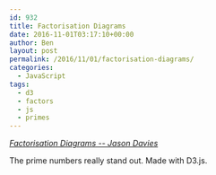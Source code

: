 ```yaml
---
id: 932
title: Factorisation Diagrams
date: 2016-11-01T03:17:10+00:00
author: Ben
layout: post
permalink: /2016/11/01/factorisation-diagrams/
categories:
  - JavaScript
tags:
  - d3
  - factors
  - js
  - primes
---
```

_[Factorisation Diagrams -- Jason Davies](https://www.jasondavies.com/factorisation-diagrams/)_

The prime numbers really stand out. Made with D3.js.